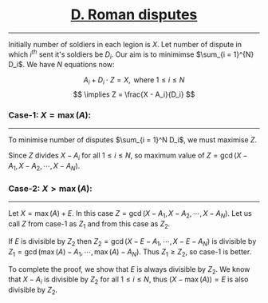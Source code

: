 # <center><u>[D. Roman disputes](https://www.hackerrank.com/contests/algorithmic-grand-prix-pecfest2023/challenges/roman-disputes)</u></center>
---

Initially number of soldiers in each legion is $X$. Let number of dispute in which $i^{th}$ sent it's soldiers be $D_i$. Our aim is to minimimse $\sum_{i = 1}^{N} D_i$. We have $N$ equations now:

$$
A_i + D_i \cdot Z = X, \text{ where } 1 \leq i \leq N
$$
$$
\implies Z = \frac{X - A_i}{D_i}
$$

### Case-1: $X = \max(A)$:
---

To minimise number of disputes $\sum_{i = 1}^N D_i$, we must maximise $Z$. 

Since $Z$ divides $X - A_i$ for all $1 \leq i \leq N$, so maximum value of $Z = \gcd(X - A_1, X - A_2, \cdots, X - A_N)$. 

### Case-2: $X > \max(A)$:
---

Let $X = \max(A) + E$. In this case $Z = \gcd(X - A_1, X - A_2, \cdots, X - A_N)$. Let us call $Z$ from case-$1$ as $Z_1$ and from this case as $Z_2$.

If $E$ is divisible by $Z_2$ then $Z_2 = \gcd(X - E - A_1, \cdots, X - E - A_N)$ is divisible by $Z_1 = \gcd(\max(A) - A_1, \cdots, \max(A) - A_N)$. Thus $Z_1 \geq Z_2$, so case-$1$ is better.

To complete the proof, we show that $E$ is always divisible by $Z_2$. We know that $X - A_i$ is divisible by $Z_2$ for all $1 \leq i \leq N$, thus $(X - \max(A)) = E$ is also divisible by $Z_2$.